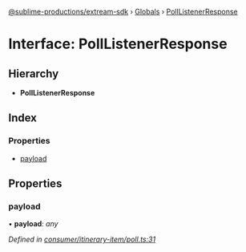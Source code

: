 [@sublime-productions/extream-sdk](../README.md) › [Globals](../globals.md) › [PollListenerResponse](polllistenerresponse.md)

# Interface: PollListenerResponse

## Hierarchy

* **PollListenerResponse**

## Index

### Properties

* [payload](polllistenerresponse.md#payload)

## Properties

###  payload

• **payload**: *any*

*Defined in [consumer/itinerary-item/poll.ts:31](https://github.com/Extream-SaaS/ex-sdk/blob/ed34b16/src/consumer/itinerary-item/poll.ts#L31)*
